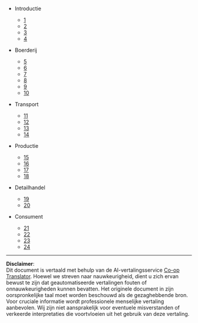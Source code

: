 <!--
CO_OP_TRANSLATOR_METADATA:
{
  "original_hash": "686f22febaa2b67aa03b738c0dc0bf9b",
  "translation_date": "2025-08-27T21:39:33+00:00",
  "source_file": "docs/_sidebar.md",
  "language_code": "nl"
}
-->
- Introductie
  - [1](../1-getting-started/lessons/1-introduction-to-iot/README.md)
  - [2](../1-getting-started/lessons/2-deeper-dive/README.md)
  - [3](../1-getting-started/lessons/3-sensors-and-actuators/README.md)
  - [4](../1-getting-started/lessons/4-connect-internet/README.md)
  
- Boerderij
  - [5](../2-farm/lessons/1-predict-plant-growth/README.md)
  - [6](../2-farm/lessons/2-detect-soil-moisture/README.md)
  - [7](../2-farm/lessons/3-automated-plant-watering/README.md)
  - [8](../2-farm/lessons/4-migrate-your-plant-to-the-cloud/README.md)
  - [9](../2-farm/lessons/5-migrate-application-to-the-cloud/README.md)
  - [10](../2-farm/lessons/6-keep-your-plant-secure/README.md)
  
- Transport
  - [11](../3-transport/lessons/1-location-tracking/README.md)
  - [12](../3-transport/lessons/2-store-location-data/README.md)
  - [13](../3-transport/lessons/3-visualize-location-data/README.md)
  - [14](../3-transport/lessons/4-geofences/README.md)
  
- Productie
  - [15](../4-manufacturing/lessons/1-train-fruit-detector/README.md)
  - [16](../4-manufacturing/lessons/2-check-fruit-from-device/README.md)
  - [17](../4-manufacturing/lessons/3-run-fruit-detector-edge/README.md)
  - [18](../4-manufacturing/lessons/4-trigger-fruit-detector/README.md)
  
- Detailhandel
  - [19](../5-retail/lessons/1-train-stock-detector/README.md)
  - [20](../5-retail/lessons/2-check-stock-device/README.md)
  
- Consument
  - [21](../6-consumer/lessons/1-speech-recognition/README.md)
  - [22](../6-consumer/lessons/2-language-understanding/README.md)
  - [23](../6-consumer/lessons/3-spoken-feedback/README.md)
  - [24](../6-consumer/lessons/4-multiple-language-support/README.md)

---

**Disclaimer**:  
Dit document is vertaald met behulp van de AI-vertalingsservice [Co-op Translator](https://github.com/Azure/co-op-translator). Hoewel we streven naar nauwkeurigheid, dient u zich ervan bewust te zijn dat geautomatiseerde vertalingen fouten of onnauwkeurigheden kunnen bevatten. Het originele document in zijn oorspronkelijke taal moet worden beschouwd als de gezaghebbende bron. Voor cruciale informatie wordt professionele menselijke vertaling aanbevolen. Wij zijn niet aansprakelijk voor eventuele misverstanden of verkeerde interpretaties die voortvloeien uit het gebruik van deze vertaling.